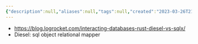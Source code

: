 ```yaml
---
{"description":null,"aliases":null,"tags":null,"created":"2023-03-26T21:17:40","updated":"2023-07-15T21:33:04","title":"Interacting with databases in Rust using Diesel vs SQLx -- LogRocket","dg-publish":true,"permalink":"/docs/Interacting with databases in Rust using Diesel vs SQLx -- LogRocket/","dgPassFrontmatter":true}
---
```


- https://blog.logrocket.com/interacting-databases-rust-diesel-vs-sqlx/
- Diesel: sql object relational mapper
